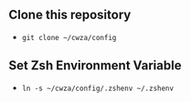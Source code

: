 ##  Clone this repository
* `git clone ~/cwza/config`

## Set Zsh Environment Variable
* `ln -s ~/cwza/config/.zshenv ~/.zshenv`
